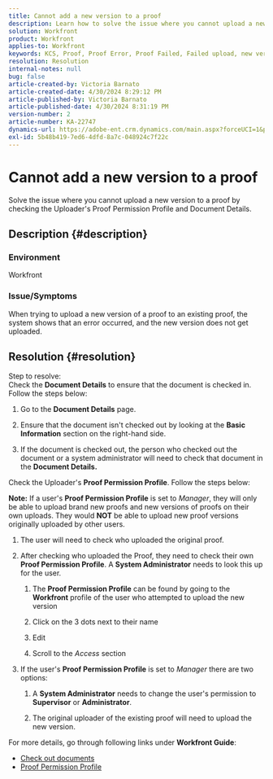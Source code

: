 ```yaml
---
title: Cannot add a new version to a proof
description: Learn how to solve the issue where you cannot upload a new version of a proof.
solution: Workfront
product: Workfront
applies-to: Workfront
keywords: KCS, Proof, Proof Error, Proof Failed, Failed upload, new version, Workfront
resolution: Resolution
internal-notes: null
bug: false
article-created-by: Victoria Barnato
article-created-date: 4/30/2024 8:29:12 PM
article-published-by: Victoria Barnato
article-published-date: 4/30/2024 8:31:19 PM
version-number: 2
article-number: KA-22747
dynamics-url: https://adobe-ent.crm.dynamics.com/main.aspx?forceUCI=1&pagetype=entityrecord&etn=knowledgearticle&id=63f75048-3007-ef11-9f8a-6045bd0a08d9
exl-id: 5b48b419-7ed6-4dfd-8a7c-048924c7f22c
---
```

# Cannot add a new version to a proof


Solve the issue where you cannot upload a new version to a proof by checking the Uploader's Proof Permission Profile and Document Details.

## Description {#description}


### <b>Environment</b>

Workfront



### <b>Issue/Symptoms</b>

When trying to upload a new version of a proof to an existing proof, the system shows that an error occurred, and the new version does not get uploaded.


## Resolution {#resolution}

Step to resolve:<br>
Check the <b>Document Details</b> to ensure that the document is checked in. Follow the steps below:

1. Go to the <b>Document Details</b> page.


2. Ensure that the document isn't checked out by looking at the <b>Basic Information</b> section on the right-hand side.


3. If the document is checked out, the person who checked out the document or a system administrator will need to check that document in the <b>Document Details.</b>




Check the Uploader's <b>Proof Permission Profile</b>. Follow the steps below:

<b>Note:</b> If a user's <b>Proof Permission Profile</b> is set to *Manager*, they will only be able to upload brand new proofs and new versions of proofs on their own uploads. They would <b>NOT</b> be able to upload new proof versions originally uploaded by other users.

1. The user will need to check who uploaded the original proof.


2. After checking who uploaded the Proof, they need to check their own <b>Proof Permission Profile</b>. A <b>System Administrator</b> needs to look this up for the user.

    1. The <b>Proof Permission Profile</b> can be found by going to the <b>Workfront</b> profile of the user who attempted to upload the new version


    2. Click on the 3 dots next to their name


    3. Edit


    4. Scroll to the *Access* section


3. If the user's <b>Proof Permission Profile</b> is set to *Manager* there are two options:

    1. A <b>System Administrator</b> needs to change the user's permission to <b>Supervisor</b> or <b>Administrator</b>.


    2. The original uploader of the existing proof will need to upload the new version.




For more details, go through following links under <b>Workfront Guide</b>:

- [Check out documents](https://experienceleague.adobe.com/docs/workfront/using/documents/manage-documents/check-out-documents.html)
- [Proof Permission Profile](https://experienceleague.adobe.com/docs/workfront/using/review-and-approve-work/proofing/proofing-overview/permission-profiles.html)
